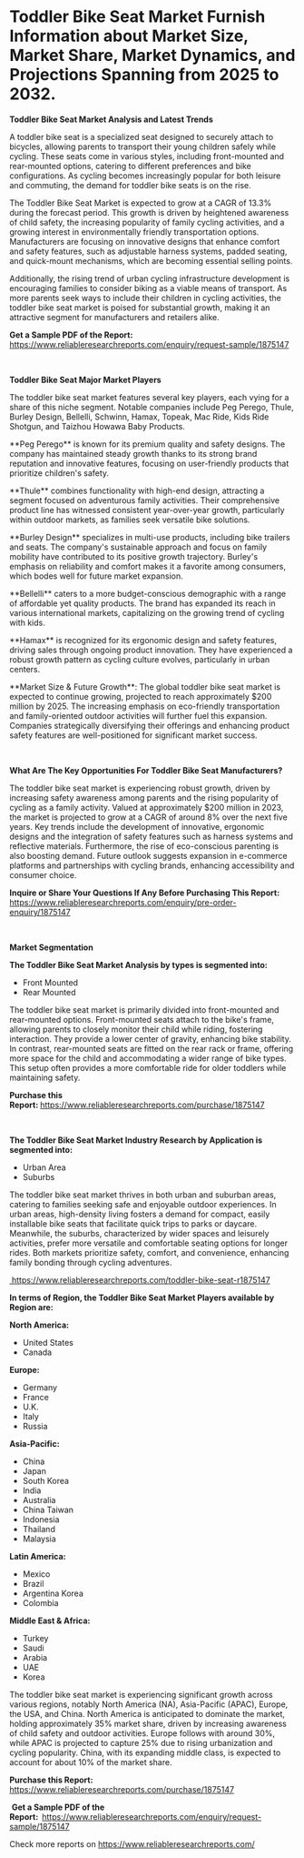 <p><h1>Toddler Bike Seat Market Furnish Information about Market Size, Market Share, Market Dynamics, and Projections Spanning from 2025 to 2032.</h1></p><p><strong>Toddler Bike Seat Market Analysis and Latest Trends</strong></p>
<p><p>A toddler bike seat is a specialized seat designed to securely attach to bicycles, allowing parents to transport their young children safely while cycling. These seats come in various styles, including front-mounted and rear-mounted options, catering to different preferences and bike configurations. As cycling becomes increasingly popular for both leisure and commuting, the demand for toddler bike seats is on the rise.</p><p>The Toddler Bike Seat Market is expected to grow at a CAGR of 13.3% during the forecast period. This growth is driven by heightened awareness of child safety, the increasing popularity of family cycling activities, and a growing interest in environmentally friendly transportation options. Manufacturers are focusing on innovative designs that enhance comfort and safety features, such as adjustable harness systems, padded seating, and quick-mount mechanisms, which are becoming essential selling points.</p><p>Additionally, the rising trend of urban cycling infrastructure development is encouraging families to consider biking as a viable means of transport. As more parents seek ways to include their children in cycling activities, the toddler bike seat market is poised for substantial growth, making it an attractive segment for manufacturers and retailers alike.</p></p>
<p><strong>Get a Sample PDF of the Report:&nbsp;</strong> <a href="https://www.reliableresearchreports.com/enquiry/request-sample/1875147?utm_campaign=2211&utm_medium=2&utm_source=Github&utm_content=ia&utm_term=10022025&utm_id=toddler-bike-seat">https://www.reliableresearchreports.com/enquiry/request-sample/1875147</a></p>
<p>&nbsp;</p>
<p><strong>Toddler Bike Seat Major Market Players</strong></p>
<p><p>The toddler bike seat market features several key players, each vying for a share of this niche segment. Notable companies include Peg Perego, Thule, Burley Design, Bellelli, Schwinn, Hamax, Topeak, Mac Ride, Kids Ride Shotgun, and Taizhou Howawa Baby Products.</p><p>**Peg Perego** is known for its premium quality and safety designs. The company has maintained steady growth thanks to its strong brand reputation and innovative features, focusing on user-friendly products that prioritize children's safety.</p><p>**Thule** combines functionality with high-end design, attracting a segment focused on adventurous family activities. Their comprehensive product line has witnessed consistent year-over-year growth, particularly within outdoor markets, as families seek versatile bike solutions.</p><p>**Burley Design** specializes in multi-use products, including bike trailers and seats. The company's sustainable approach and focus on family mobility have contributed to its positive growth trajectory. Burley's emphasis on reliability and comfort makes it a favorite among consumers, which bodes well for future market expansion.</p><p>**Bellelli** caters to a more budget-conscious demographic with a range of affordable yet quality products. The brand has expanded its reach in various international markets, capitalizing on the growing trend of cycling with kids.</p><p>**Hamax** is recognized for its ergonomic design and safety features, driving sales through ongoing product innovation. They have experienced a robust growth pattern as cycling culture evolves, particularly in urban centers.</p><p>**Market Size & Future Growth**: The global toddler bike seat market is expected to continue growing, projected to reach approximately $200 million by 2025. The increasing emphasis on eco-friendly transportation and family-oriented outdoor activities will further fuel this expansion. Companies strategically diversifying their offerings and enhancing product safety features are well-positioned for significant market success.</p></p>
<p>&nbsp;</p>
<p><strong>What Are The Key Opportunities For Toddler Bike Seat Manufacturers?</strong></p>
<p><p>The toddler bike seat market is experiencing robust growth, driven by increasing safety awareness among parents and the rising popularity of cycling as a family activity. Valued at approximately $200 million in 2023, the market is projected to grow at a CAGR of around 8% over the next five years. Key trends include the development of innovative, ergonomic designs and the integration of safety features such as harness systems and reflective materials. Furthermore, the rise of eco-conscious parenting is also boosting demand. Future outlook suggests expansion in e-commerce platforms and partnerships with cycling brands, enhancing accessibility and consumer choice.</p></p>
<p><strong>Inquire or Share Your Questions If Any Before Purchasing This Report:</strong> <a href="https://www.reliableresearchreports.com/enquiry/pre-order-enquiry/1875147?utm_campaign=2211&utm_medium=2&utm_source=Github&utm_content=ia&utm_term=10022025&utm_id=toddler-bike-seat">https://www.reliableresearchreports.com/enquiry/pre-order-enquiry/1875147</a></p>
<p>&nbsp;</p>
<p><strong>Market Segmentation</strong></p>
<p><strong>The Toddler Bike Seat Market Analysis by types is segmented into:</strong></p>
<p><ul><li>Front Mounted</li><li>Rear Mounted</li></ul></p>
<p><p>The toddler bike seat market is primarily divided into front-mounted and rear-mounted options. Front-mounted seats attach to the bike's frame, allowing parents to closely monitor their child while riding, fostering interaction. They provide a lower center of gravity, enhancing bike stability. In contrast, rear-mounted seats are fitted on the rear rack or frame, offering more space for the child and accommodating a wider range of bike types. This setup often provides a more comfortable ride for older toddlers while maintaining safety.</p></p>
<p><strong>Purchase this Report:&nbsp;</strong><a href="https://www.reliableresearchreports.com/purchase/1875147?utm_campaign=2211&utm_medium=2&utm_source=Github&utm_content=ia&utm_term=10022025&utm_id=toddler-bike-seat">https://www.reliableresearchreports.com/purchase/1875147</a></p>
<p>&nbsp;</p>
<p><strong>The Toddler Bike Seat Market Industry Research by Application is segmented into:</strong></p>
<p><ul><li>Urban Area</li><li>Suburbs</li></ul></p>
<p><p>The toddler bike seat market thrives in both urban and suburban areas, catering to families seeking safe and enjoyable outdoor experiences. In urban areas, high-density living fosters a demand for compact, easily installable bike seats that facilitate quick trips to parks or daycare. Meanwhile, the suburbs, characterized by wider spaces and leisurely activities, prefer more versatile and comfortable seating options for longer rides. Both markets prioritize safety, comfort, and convenience, enhancing family bonding through cycling adventures.</p></p>
<p><a href="https://www.reliableresearchreports.com/toddler-bike-seat-r1875147?utm_campaign=2211&utm_medium=2&utm_source=Github&utm_content=ia&utm_term=10022025&utm_id=toddler-bike-seat">&nbsp;https://www.reliableresearchreports.com/toddler-bike-seat-r1875147</a></p>
<p><strong>In terms of Region, the Toddler Bike Seat Market Players available by Region are:</strong></p>
<p>
    <p> <strong> North America: </strong>
        <ul>
            <li>United States</li>
            <li>Canada</li>
        </ul>
        </p> 
    <p> <strong> Europe: </strong>
        <ul>
            <li>Germany</li>
            <li>France</li>
            <li>U.K.</li>
            <li>Italy</li>
            <li>Russia</li>
        </ul>
        </p> 
    <p> <strong> Asia-Pacific: </strong>
        <ul>
            <li>China</li>
            <li>Japan</li>
            <li>South Korea</li>
            <li>India</li>
            <li>Australia</li>
            <li>China Taiwan</li>
            <li>Indonesia</li>
            <li>Thailand</li>
            <li>Malaysia</li>
        </ul>
        </p> 
    <p> <strong> Latin America: </strong>
        <ul>
            <li>Mexico</li>
            <li>Brazil</li>
            <li>Argentina Korea</li>
            <li>Colombia</li>
        </ul>
        </p> 
    <p> <strong> Middle East & Africa: </strong>
        <ul>
            <li>Turkey</li>
            <li>Saudi</li>
            <li>Arabia</li>
            <li>UAE</li>
            <li>Korea</li>
        </ul>
    </p>
    </p>
<p><p>The toddler bike seat market is experiencing significant growth across various regions, notably North America (NA), Asia-Pacific (APAC), Europe, the USA, and China. North America is anticipated to dominate the market, holding approximately 35% market share, driven by increasing awareness of child safety and outdoor activities. Europe follows with around 30%, while APAC is projected to capture 25% due to rising urbanization and cycling popularity. China, with its expanding middle class, is expected to account for about 10% of the market share.</p></p>
<p><strong>Purchase this Report: </strong><a href="https://www.reliableresearchreports.com/purchase/1875147?utm_campaign=2211&utm_medium=2&utm_source=Github&utm_content=ia&utm_term=10022025&utm_id=toddler-bike-seat">https://www.reliableresearchreports.com/purchase/1875147</a></p>
<p>&nbsp;<strong>Get a Sample PDF of the Report:&nbsp;&nbsp;</strong><a href="https://www.reliableresearchreports.com/enquiry/request-sample/1875147?utm_campaign=2211&utm_medium=2&utm_source=Github&utm_content=ia&utm_term=10022025&utm_id=toddler-bike-seat">https://www.reliableresearchreports.com/enquiry/request-sample/1875147</a></p>
<p><strong></strong></p>
<p>Check more reports on <a href="https://www.reliableresearchreports.com/?utm_campaign=2211&utm_medium=2&utm_source=Github&utm_content=ia&utm_term=10022025&utm_id=toddler-bike-seat">https://www.reliableresearchreports.com/</a></p>
